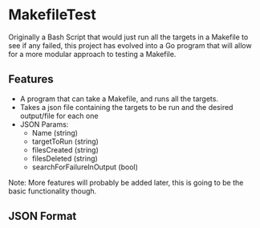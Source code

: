 # MakefileTest
Originally a Bash Script that would just run all the targets in a Makefile to see if any failed, this project has evolved into a Go program that will allow for a more modular approach to testing a Makefile.

## Features
 - A program that can take a Makefile, and runs all the targets.
 - Takes a json file containing the targets to be run and the desired output/file for each one
 - JSON Params: 
      - Name (string)
      - targetToRun (string)
      - filesCreated (string)
      - filesDeleted (string)
      - searchForFailureInOutput (bool)
 
 Note: More features will probably be added later, this is going to be the basic functionality though.

 ## JSON Format
 